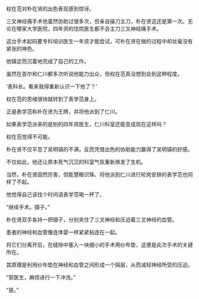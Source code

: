 权在范对朴在贤的出色表现感到惊讶。

三叉神经痛手术他虽然协助过很多次，但亲自操刀主刀，朴在贤这还是第一次。无论在哪家大学医院，四年资的住院医生都不会主刀三叉神经痛手术。

这台手术起码要专科培训医生一年资才能尝试，可朴在贤在做的过程中却丝毫没有紧张的神色。

他镇定而沉着地完成了自己的工作。

虽然在首尔和仁川都多次听说他能力出众，但权在范真没想到会到这种程度。

‘表科长。看来我得重新认识一下他了？’

权在范的思绪很快就转到了表学范身上。

正是表学范称朴在贤为王牌，并将他派到了仁川。

如果表学范派来的是别的四年资医生，仁川科室还能变成现在这样吗？

权在范觉得不可能。

朴在贤不仅平息了吴明镇的不满，反而凭借出色的协助能力赢得了吴明镇的好感。

不仅如此，他还让原本死气沉沉的科室气氛重新焕发了生机。

当然，朴在贤固然厉害，但能慧眼识珠、将他派到仁川进行轮岗安排的表学范也同样了不起。

他觉得自己该找个时间请表学范喝一杯了。

“继续手术。镊子。”

朴在贤双手各持一把镊子，分别夹住了三叉神经和压迫着三叉神经的血管。

患者的神经和血管像连体婴一样紧紧粘连在一起。

将它们分离开后，在缝隙中塞入一块细小的手术用纱布垫，这便是此次手术的关键所在。

其原理是利用纱布垫在神经和血管之间形成一个隔层，从而减轻神经所受的压迫。

“郭医生，麻烦进行一下冲洗。”

“是。”